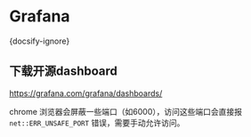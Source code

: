 # Grafana
{docsify-ignore}

## 下载开源dashboard
https://grafana.com/grafana/dashboards/


chrome 浏览器会屏蔽一些端口（如6000），访问这些端口会直接报 `net::ERR_UNSAFE_PORT` 错误，需要手动允许访问。